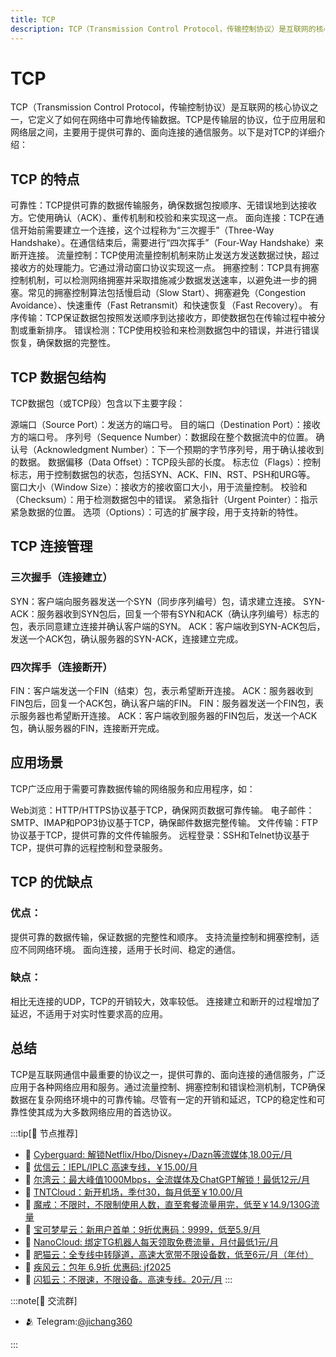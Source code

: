 ```yaml
---
title: TCP
description: TCP（Transmission Control Protocol，传输控制协议）是互联网的核心协议之一，它定义了如何在网络中可靠地传输数据。TCP是传输层的协议，位于应用层和网络层之间，主要用于提供可靠的、面向连接的通信服务。
---
```


# TCP
TCP（Transmission Control Protocol，传输控制协议）是互联网的核心协议之一，它定义了如何在网络中可靠地传输数据。TCP是传输层的协议，位于应用层和网络层之间，主要用于提供可靠的、面向连接的通信服务。以下是对TCP的详细介绍：

## TCP 的特点
可靠性：TCP提供可靠的数据传输服务，确保数据包按顺序、无错误地到达接收方。它使用确认（ACK）、重传机制和校验和来实现这一点。
面向连接：TCP在通信开始前需要建立一个连接，这个过程称为“三次握手”（Three-Way Handshake）。在通信结束后，需要进行“四次挥手”（Four-Way Handshake）来断开连接。
流量控制：TCP使用流量控制机制来防止发送方发送数据过快，超过接收方的处理能力。它通过滑动窗口协议实现这一点。
拥塞控制：TCP具有拥塞控制机制，可以检测网络拥塞并采取措施减少数据发送速率，以避免进一步的拥塞。常见的拥塞控制算法包括慢启动（Slow Start）、拥塞避免（Congestion Avoidance）、快速重传（Fast Retransmit）和快速恢复（Fast Recovery）。
有序传输：TCP保证数据包按照发送顺序到达接收方，即使数据包在传输过程中被分割或重新排序。
错误检测：TCP使用校验和来检测数据包中的错误，并进行错误恢复，确保数据的完整性。
## TCP 数据包结构
TCP数据包（或TCP段）包含以下主要字段：

源端口（Source Port）：发送方的端口号。
目的端口（Destination Port）：接收方的端口号。
序列号（Sequence Number）：数据段在整个数据流中的位置。
确认号（Acknowledgment Number）：下一个预期的字节序列号，用于确认接收到的数据。
数据偏移（Data Offset）：TCP段头部的长度。
标志位（Flags）：控制标志，用于控制数据包的状态，包括SYN、ACK、FIN、RST、PSH和URG等。
窗口大小（Window Size）：接收方的接收窗口大小，用于流量控制。
校验和（Checksum）：用于检测数据包中的错误。
紧急指针（Urgent Pointer）：指示紧急数据的位置。
选项（Options）：可选的扩展字段，用于支持新的特性。
## TCP 连接管理
### 三次握手（连接建立）
SYN：客户端向服务器发送一个SYN（同步序列编号）包，请求建立连接。
SYN-ACK：服务器收到SYN包后，回复一个带有SYN和ACK（确认序列编号）标志的包，表示同意建立连接并确认客户端的SYN。
ACK：客户端收到SYN-ACK包后，发送一个ACK包，确认服务器的SYN-ACK，连接建立完成。
### 四次挥手（连接断开）
FIN：客户端发送一个FIN（结束）包，表示希望断开连接。
ACK：服务器收到FIN包后，回复一个ACK包，确认客户端的FIN。
FIN：服务器发送一个FIN包，表示服务器也希望断开连接。
ACK：客户端收到服务器的FIN包后，发送一个ACK包，确认服务器的FIN，连接断开完成。
## 应用场景
TCP广泛应用于需要可靠数据传输的网络服务和应用程序，如：

Web浏览：HTTP/HTTPS协议基于TCP，确保网页数据可靠传输。
电子邮件：SMTP、IMAP和POP3协议基于TCP，确保邮件数据完整传输。
文件传输：FTP协议基于TCP，提供可靠的文件传输服务。
远程登录：SSH和Telnet协议基于TCP，提供可靠的远程控制和登录服务。
## TCP 的优缺点
### 优点：

提供可靠的数据传输，保证数据的完整性和顺序。
支持流量控制和拥塞控制，适应不同网络环境。
面向连接，适用于长时间、稳定的通信。
### 缺点：

相比无连接的UDP，TCP的开销较大，效率较低。
连接建立和断开的过程增加了延迟，不适用于对实时性要求高的应用。
## 总结
TCP是互联网通信中最重要的协议之一，提供可靠的、面向连接的通信服务，广泛应用于各种网络应用和服务。通过流量控制、拥塞控制和错误检测机制，TCP确保数据在复杂网络环境中的可靠传输。尽管有一定的开销和延迟，TCP的稳定性和可靠性使其成为大多数网络应用的首选协议。

:::tip[🎉 节点推荐]
- 🚀 [Cyberguard: 解锁Netflix/Hbo/Disney+/Dazn等流媒体,18.00元/月](https://a.suola.link/cyberguard)<br>
- 🚀 [优信云：IEPL/IPLC 高速专线，￥15.00/月](https://a.suola.link/youxinyun)<br>
- 🚀 [尔湾云：最大峰值1000Mbps，全流媒体及ChatGPT解锁！最低12元/月](https://a.suola.link/erwan)<br>
- 🚀 [TNTCloud：新开机场，季付30，每月低至￥10.00/月](https://a.suola.link/tnt)<br>
- 🚀 [魔戒：不限时，不限制使用人数，直至套餐流量用完，低至￥14.9/130G流量](https://a.suola.link/mojie)<br>
- 🚀 [宝可梦星云：新用户首单：9折优惠码：9999，低至5.9/月 ](https://a.suola.link/pokemon)<br>
- 🚀 [NanoCloud: 绑定TG机器人每天领取免费流量，月付最低1元/月](https://a.suola.link/nanocloud)<br>
- 🚀 [肥猫云：全专线中转隧道，高速大宽带不限设备数，低至6元/月（年付）](https://a.suola.link/feimao)<br>
- 🚀 [疾风云：包年 6.9折 优惠码: jf2025](https://a.suola.link/jifeng)<br>
- 🚀 [闪狐云：不限速，不限设备。高速专线。20元/月](https://a.suola.link/shy)
:::

:::note[💬 交流群]

- 🫂 Telegram:[@jichang360](https://t.me/jichang360)

:::